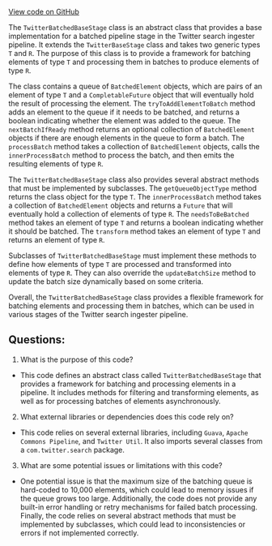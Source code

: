 [View code on GitHub](https://github.com/misbahsy/the-algorithm/src/java/com/twitter/search/ingester/pipeline/twitter/TwitterBatchedBaseStage.java)

The `TwitterBatchedBaseStage` class is an abstract class that provides a base implementation for a batched pipeline stage in the Twitter search ingester pipeline. It extends the `TwitterBaseStage` class and takes two generic types `T` and `R`. The purpose of this class is to provide a framework for batching elements of type `T` and processing them in batches to produce elements of type `R`. 

The class contains a queue of `BatchedElement` objects, which are pairs of an element of type `T` and a `CompletableFuture` object that will eventually hold the result of processing the element. The `tryToAddElementToBatch` method adds an element to the queue if it needs to be batched, and returns a boolean indicating whether the element was added to the queue. The `nextBatchIfReady` method returns an optional collection of `BatchedElement` objects if there are enough elements in the queue to form a batch. The `processBatch` method takes a collection of `BatchedElement` objects, calls the `innerProcessBatch` method to process the batch, and then emits the resulting elements of type `R`.

The `TwitterBatchedBaseStage` class also provides several abstract methods that must be implemented by subclasses. The `getQueueObjectType` method returns the class object for the type `T`. The `innerProcessBatch` method takes a collection of `BatchedElement` objects and returns a `Future` that will eventually hold a collection of elements of type `R`. The `needsToBeBatched` method takes an element of type `T` and returns a boolean indicating whether it should be batched. The `transform` method takes an element of type `T` and returns an element of type `R`. 

Subclasses of `TwitterBatchedBaseStage` must implement these methods to define how elements of type `T` are processed and transformed into elements of type `R`. They can also override the `updateBatchSize` method to update the batch size dynamically based on some criteria. 

Overall, the `TwitterBatchedBaseStage` class provides a flexible framework for batching elements and processing them in batches, which can be used in various stages of the Twitter search ingester pipeline.
## Questions: 
 1. What is the purpose of this code?
- This code defines an abstract class called `TwitterBatchedBaseStage` that provides a framework for batching and processing elements in a pipeline. It includes methods for filtering and transforming elements, as well as for processing batches of elements asynchronously.

2. What external libraries or dependencies does this code rely on?
- This code relies on several external libraries, including `Guava`, `Apache Commons Pipeline`, and `Twitter Util`. It also imports several classes from a `com.twitter.search` package.

3. What are some potential issues or limitations with this code?
- One potential issue is that the maximum size of the batching queue is hard-coded to 10,000 elements, which could lead to memory issues if the queue grows too large. Additionally, the code does not provide any built-in error handling or retry mechanisms for failed batch processing. Finally, the code relies on several abstract methods that must be implemented by subclasses, which could lead to inconsistencies or errors if not implemented correctly.